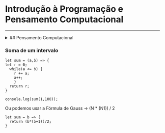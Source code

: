 # Introdução à Programação e Pensamento Computacional

---

<details>
  <summary>## Pensamento Computacional</summary>
  
  ---

### O que é Pensamento Computacional?

É o processo de pensamento envolvido na expressão de soluções em passos computacionais ou algoritmos que podem ser implementados no computador.

### Quatro Pilates do Pensamento Computacional

- Decomposição
- Reconhecimento de padrões
- Abstração
- Design de Algoritmos

### Conceitos de POO

- Classes
- Métodos
- Herança
- Polimorfismo

### Habilidades Complementares

- Raciocínio Lógico: É uma forma de pensamento estruturado que permite encontrar a conclusão ou determinar a resolução de um problema.

  - Indução
  - Dedução
  - Abdução

- Aperfeiçoamento: A partir de uma solução, econtrar um ponto de melhora e refinamento.
  - Encontrar solução eficiente
  - Otimizar processos
  - Simplificar linhas de códigos
  - Funções bem definidas

### Decomposição

"If you can't solve a problem, then there is an easier problem that you can solve: find it".

Dado um problema complexo, devemos quebra-lo em problemas menores. Portanto, problemas mais fáceis e gerenciáveis.

- Identificar ou coletar dados
- Agregar os dados
- Funcionalidade

### Padrões

Porque detectar padrões?
Generalizar, com o objetivo de ober resolução para problemas diferentes.

- Modelo base
- Estrutura invariante
- Repetição

### Abstração

Abstração na lógica é a operação intelectual que consiste em reunira numa classe geral, um conjunto de seres ou fenômenos similares.

Como classificar os dados?

- Características
- Pontos essenciais
- Generalizar

### Algoritmos

- Processamento de dados: O Computador recebe, manipula, armazena e processa dados
- Programas: São constituidos pelas instruções e contém passo a passo o que o computador precisa realizar.
- Sequencia de passos com objetivo

Como construir um algoritmo?

- Compreensão do problema
- Definição dados de entrada
- Definir processamento
- Definir dados de saída
- Utilizar um método de construção
- Teste e diagnóstico

Construção

- Narrativa
- Fluxograma
- Pseudocódigo

</details>

### Soma de um intervalo

```
let sum = (a,b) => {
let r = 0;
  while(a <= b) {
  	r += a;
    a++;
	}
  return r;
}

console.log(sum(1,100));
```

Ou podemos usar a Fórmula de Gauss -> (N \* (N1)) / 2

```
let sum = b => {
  return (b*(b+1))/2;
}
```
